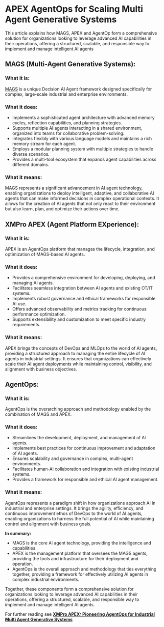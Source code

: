# APEX AgentOps for Scaling Multi Agent Generative Systems

This article explains how MAGS, APEX and AgentOp form a comprehensive solution for organizations looking to leverage advanced AI capabilities in their operations, offering a structured, scalable, and responsible way to implement and manage intelligent AI agents

## MAGS (Multi-Agent Generative Systems):

### What it is:
[MAGS](https://github.com/XMPro/Multi-Agent/blob/main/docs/Glossary.md#x) is a unique Decision AI Agent framework designed specifically for complex, large-scale industrial and enterprise environments.

### What it does:
- Implements a sophisticated agent architecture with advanced memory cycles, reflection capabilities, and planning strategies.
- Supports multiple AI agents interacting in a shared environment, organized into teams for collaborative problem-solving.
- Integrates flexibly with various language models and maintains a rich memory stream for each agent.
- Employs a modular planning system with multiple strategies to handle diverse scenarios.
- Provides a multi-tool ecosystem that expands agent capabilities across different domains.

### What it means:
MAGS represents a significant advancement in AI agent technology, enabling organizations to deploy intelligent, adaptive, and collaborative AI agents that can make informed decisions in complex operational contexts. It allows for the creation of AI agents that not only react to their environment but also learn, plan, and optimize their actions over time.

## XMPro APEX (Agent Platform EXperience):

### What it is:
APEX is an AgentOps platform that manages the lifecycle, integration, and optimization of MAGS-based AI agents.

### What it does:
- Provides a comprehensive environment for developing, deploying, and managing AI agents.
- Facilitates seamless integration between AI agents and existing OT/IT systems.
- Implements robust governance and ethical frameworks for responsible AI use.
- Offers advanced observability and metrics tracking for continuous performance optimization.
- Supports extensibility and customization to meet specific industry requirements.

### What it means:
APEX brings the concepts of DevOps and MLOps to the world of AI agents, providing a structured approach to managing the entire lifecycle of AI agents in industrial settings. It ensures that organizations can effectively scale their AI agent deployments while maintaining control, visibility, and alignment with business objectives.

## AgentOps:

### What it is:
AgentOps is the overarching approach and methodology enabled by the combination of MAGS and APEX.

### What it does:
- Streamlines the development, deployment, and management of AI agents.
- Implements best practices for continuous improvement and adaptation of AI agents.
- Ensures scalability and governance in complex, multi-agent environments.
- Facilitates human-AI collaboration and integration with existing industrial systems.
- Provides a framework for responsible and ethical AI agent management.

### What it means:
AgentOps represents a paradigm shift in how organizations approach AI in industrial and enterprise settings. It brings the agility, efficiency, and continuous improvement ethos of DevOps to the world of AI agents, enabling organizations to harness the full potential of AI while maintaining control and alignment with business goals.

**In summary:**
- MAGS is the core AI agent technology, providing the intelligence and capabilities.
- APEX is the management platform that oversees the MAGS agents, providing the tools and infrastructure for their deployment and operation.
- AgentOps is the overall approach and methodology that ties everything together, providing a framework for effectively utilizing AI agents in complex industrial environments.

Together, these components form a comprehensive solution for organizations looking to leverage advanced AI capabilities in their operations, offering a structured, scalable, and responsible way to implement and manage intelligent AI agents.

For further reading see [**XMPro APEX: Pioneering AgentOps for Industrial Multi Agent Generative Systems**](https://www.linkedin.com/pulse/xmpro-apex-pioneering-agentops-industrial-multi-agent-van-schalkwyk-gkhmc/)
